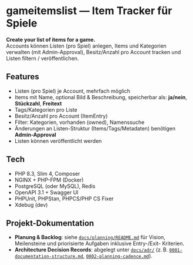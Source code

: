 # gameitemslist — Item Tracker für Spiele

**Create your list of items for a game.**  
Accounts können Listen (pro Spiel) anlegen, Items und Kategorien verwalten (mit Admin-Approval), Besitz/Anzahl pro Account tracken und Listen filtern / veröffentlichen.

## Features
- Listen (pro Spiel) je Account, mehrfach möglich
- Items mit Name, optional Bild & Beschreibung, speicherbar als: **ja/nein**, **Stückzahl**, **Freitext**
- Tags/Kategorien pro Liste
- Besitz/Anzahl pro Account (ItemEntry)
- Filter: Kategorien, vorhanden (owned), Namenssuche
- Änderungen an Listen-Struktur (Items/Tags/Metadaten) benötigen **Admin-Approval**
- Listen können veröffentlicht werden

## Tech
- PHP 8.3, Slim 4, Composer
- NGINX + PHP-FPM (Docker)
- PostgreSQL (oder MySQL), Redis
- OpenAPI 3.1 + Swagger UI
- PHPUnit, PHPStan, PHPCS/PHP CS Fixer
- Xdebug (dev)

## Projekt-Dokumentation
- **Planung & Backlog**: siehe [`docs/planning/README.md`](docs/planning/README.md)
  für Vision, Meilensteine und priorisierte Aufgaben inklusive Entry-/Exit-
  Kriterien.
- **Architecture Decision Records**: abgelegt unter [`docs/adr/`](docs/adr)
  (z. B. [`0001-documentation-structure.md`](docs/adr/0001-documentation-structure.md),
  [`0002-planning-cadence.md`](docs/adr/0002-planning-cadence.md)).

